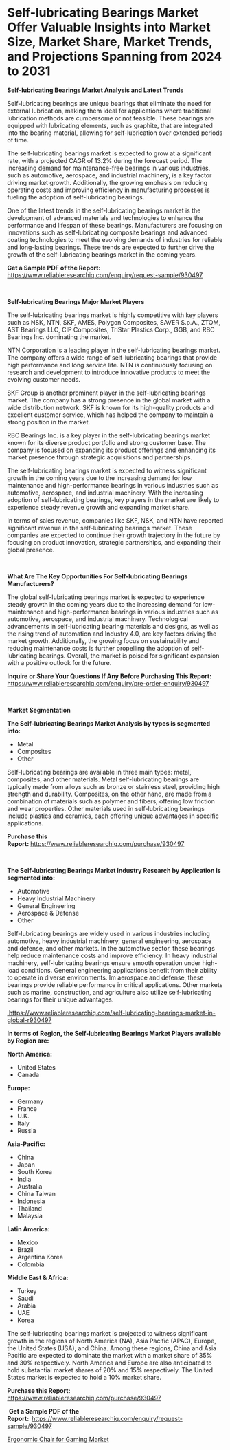 <p><h1>Self-lubricating Bearings Market Offer Valuable Insights into Market Size, Market Share, Market Trends, and Projections Spanning from 2024 to 2031</h1></p><p><strong>Self-lubricating Bearings Market Analysis and Latest Trends</strong></p>
<p><p>Self-lubricating bearings are unique bearings that eliminate the need for external lubrication, making them ideal for applications where traditional lubrication methods are cumbersome or not feasible. These bearings are equipped with lubricating elements, such as graphite, that are integrated into the bearing material, allowing for self-lubrication over extended periods of time.</p><p>The self-lubricating bearings market is expected to grow at a significant rate, with a projected CAGR of 13.2% during the forecast period. The increasing demand for maintenance-free bearings in various industries, such as automotive, aerospace, and industrial machinery, is a key factor driving market growth. Additionally, the growing emphasis on reducing operating costs and improving efficiency in manufacturing processes is fueling the adoption of self-lubricating bearings.</p><p>One of the latest trends in the self-lubricating bearings market is the development of advanced materials and technologies to enhance the performance and lifespan of these bearings. Manufacturers are focusing on innovations such as self-lubricating composite bearings and advanced coating technologies to meet the evolving demands of industries for reliable and long-lasting bearings. These trends are expected to further drive the growth of the self-lubricating bearings market in the coming years.</p></p>
<p><strong>Get a Sample PDF of the Report:&nbsp;</strong> <a href="https://www.reliableresearchiq.com/enquiry/request-sample/930497">https://www.reliableresearchiq.com/enquiry/request-sample/930497</a></p>
<p>&nbsp;</p>
<p><strong>Self-lubricating Bearings Major Market Players</strong></p>
<p><p>The self-lubricating bearings market is highly competitive with key players such as NSK, NTN, SKF, AMES, Polygon Composites, SAVER S.p.A., ZTOM, AST Bearings LLC, CIP Composites, TriStar Plastics Corp., GGB, and RBC Bearings Inc. dominating the market.</p><p>NTN Corporation is a leading player in the self-lubricating bearings market. The company offers a wide range of self-lubricating bearings that provide high performance and long service life. NTN is continuously focusing on research and development to introduce innovative products to meet the evolving customer needs.</p><p>SKF Group is another prominent player in the self-lubricating bearings market. The company has a strong presence in the global market with a wide distribution network. SKF is known for its high-quality products and excellent customer service, which has helped the company to maintain a strong position in the market.</p><p>RBC Bearings Inc. is a key player in the self-lubricating bearings market known for its diverse product portfolio and strong customer base. The company is focused on expanding its product offerings and enhancing its market presence through strategic acquisitions and partnerships.</p><p>The self-lubricating bearings market is expected to witness significant growth in the coming years due to the increasing demand for low maintenance and high-performance bearings in various industries such as automotive, aerospace, and industrial machinery. With the increasing adoption of self-lubricating bearings, key players in the market are likely to experience steady revenue growth and expanding market share.</p><p>In terms of sales revenue, companies like SKF, NSK, and NTN have reported significant revenue in the self-lubricating bearings market. These companies are expected to continue their growth trajectory in the future by focusing on product innovation, strategic partnerships, and expanding their global presence.</p></p>
<p>&nbsp;</p>
<p><strong>What Are The Key Opportunities For Self-lubricating Bearings Manufacturers?</strong></p>
<p><p>The global self-lubricating bearings market is expected to experience steady growth in the coming years due to the increasing demand for low-maintenance and high-performance bearings in various industries such as automotive, aerospace, and industrial machinery. Technological advancements in self-lubricating bearing materials and designs, as well as the rising trend of automation and Industry 4.0, are key factors driving the market growth. Additionally, the growing focus on sustainability and reducing maintenance costs is further propelling the adoption of self-lubricating bearings. Overall, the market is poised for significant expansion with a positive outlook for the future.</p></p>
<p><strong>Inquire or Share Your Questions If Any Before Purchasing This Report:</strong> <a href="https://www.reliableresearchiq.com/enquiry/pre-order-enquiry/930497">https://www.reliableresearchiq.com/enquiry/pre-order-enquiry/930497</a></p>
<p>&nbsp;</p>
<p><strong>Market Segmentation</strong></p>
<p><strong>The Self-lubricating Bearings Market Analysis by types is segmented into:</strong></p>
<p><ul><li>Metal</li><li>Composites</li><li>Other</li></ul></p>
<p><p>Self-lubricating bearings are available in three main types: metal, composites, and other materials. Metal self-lubricating bearings are typically made from alloys such as bronze or stainless steel, providing high strength and durability. Composites, on the other hand, are made from a combination of materials such as polymer and fibers, offering low friction and wear properties. Other materials used in self-lubricating bearings include plastics and ceramics, each offering unique advantages in specific applications.</p></p>
<p><strong>Purchase this Report:&nbsp;</strong><a href="https://www.reliableresearchiq.com/purchase/930497">https://www.reliableresearchiq.com/purchase/930497</a></p>
<p>&nbsp;</p>
<p><strong>The Self-lubricating Bearings Market Industry Research by Application is segmented into:</strong></p>
<p><ul><li>Automotive</li><li>Heavy Industrial Machinery</li><li>General Engineering</li><li>Aerospace & Defense</li><li>Other</li></ul></p>
<p><p>Self-lubricating bearings are widely used in various industries including automotive, heavy industrial machinery, general engineering, aerospace and defense, and other markets. In the automotive sector, these bearings help reduce maintenance costs and improve efficiency. In heavy industrial machinery, self-lubricating bearings ensure smooth operation under high-load conditions. General engineering applications benefit from their ability to operate in diverse environments. Im aerospace and defense, these bearings provide reliable performance in critical applications. Other markets such as marine, construction, and agriculture also utilize self-lubricating bearings for their unique advantages.</p></p>
<p><a href="https://www.reliableresearchiq.com/self-lubricating-bearings-market-in-global-r930497">&nbsp;https://www.reliableresearchiq.com/self-lubricating-bearings-market-in-global-r930497</a></p>
<p><strong>In terms of Region, the Self-lubricating Bearings Market Players available by Region are:</strong></p>
<p>
    <p> <strong> North America: </strong>
        <ul>
            <li>United States</li>
            <li>Canada</li>
        </ul>
        </p> 
    <p> <strong> Europe: </strong>
        <ul>
            <li>Germany</li>
            <li>France</li>
            <li>U.K.</li>
            <li>Italy</li>
            <li>Russia</li>
        </ul>
        </p> 
    <p> <strong> Asia-Pacific: </strong>
        <ul>
            <li>China</li>
            <li>Japan</li>
            <li>South Korea</li>
            <li>India</li>
            <li>Australia</li>
            <li>China Taiwan</li>
            <li>Indonesia</li>
            <li>Thailand</li>
            <li>Malaysia</li>
        </ul>
        </p> 
    <p> <strong> Latin America: </strong>
        <ul>
            <li>Mexico</li>
            <li>Brazil</li>
            <li>Argentina Korea</li>
            <li>Colombia</li>
        </ul>
        </p> 
    <p> <strong> Middle East & Africa: </strong>
        <ul>
            <li>Turkey</li>
            <li>Saudi</li>
            <li>Arabia</li>
            <li>UAE</li>
            <li>Korea</li>
        </ul>
    </p>
    </p>
<p><p>The self-lubricating bearings market is projected to witness significant growth in the regions of North America (NA), Asia Pacific (APAC), Europe, the United States (USA), and China. Among these regions, China and Asia Pacific are expected to dominate the market with a market share of 35% and 30% respectively. North America and Europe are also anticipated to hold substantial market shares of 20% and 15% respectively. The United States market is expected to hold a 10% market share.</p></p>
<p><strong>Purchase this Report: </strong><a href="https://www.reliableresearchiq.com/purchase/930497">https://www.reliableresearchiq.com/purchase/930497</a></p>
<p>&nbsp;<strong>Get a Sample PDF of the Report:&nbsp;&nbsp;</strong><a href="https://www.reliableresearchiq.com/enquiry/request-sample/930497">https://www.reliableresearchiq.com/enquiry/request-sample/930497</a></p>
<p><strong></strong></p>
<p><p><a href="https://medium.com/@alyciaebert/ergonomic-chair-for-gaming-market-outlook-complete-industry-analysis-2024-to-2031-15fa15e7237b">Ergonomic Chair for Gaming Market</a></p></p>